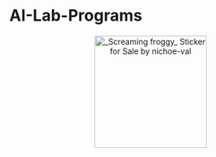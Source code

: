 # AI-Lab-Programs

<div align="center">
  <img src="https://github.com/user-attachments/assets/f713d2b7-4fb6-4997-8f29-94a14e43eade" alt="_Screaming froggy_ Sticker for Sale by nichoe-val" width="200">
</div>
